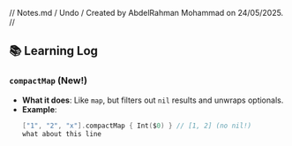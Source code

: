 //  Notes.md
/  Undo
/  Created by AbdelRahman Mohammad on 24/05/2025.
//

## 📚 Learning Log

### `compactMap` (New!)
- **What it does**:
  Like `map`, but filters out `nil` results and unwraps optionals.
- **Example**:
  ```swift
  ["1", "2", "x"].compactMap { Int($0) } // [1, 2] (no nil!)
  what about this line
